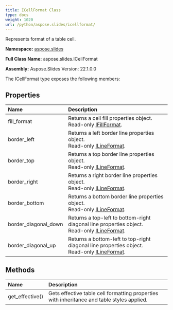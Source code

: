 ```yaml
---
title: ICellFormat Class
type: docs
weight: 1020
url: /python/aspose.slides/icellformat/
---
```


Represents format of a table cell.

**Namespace:** [aspose.slides](/python/aspose.slides/)

**Full Class Name:** aspose.slides.ICellFormat

**Assembly:**  Aspose.Slides Version: 22.1.0.0

The ICellFormat type exposes the following members:
## **Properties**
|**Name**|**Description**|
| :- | :- |
|fill_format|Returns a cell fill properties object.<br/>            Read-only [IFillFormat](/python/aspose.slides/ifillformat/).|
|border_left|Returns a left border line properties object.<br/>            Read-only [ILineFormat](/python/aspose.slides/ilineformat/).|
|border_top|Returns a top border line properties object.<br/>            Read-only [ILineFormat](/python/aspose.slides/ilineformat/).|
|border_right|Returns a right border line properties object.<br/>            Read-only [ILineFormat](/python/aspose.slides/ilineformat/).|
|border_bottom|Returns a bottom border line properties object.<br/>            Read-only [ILineFormat](/python/aspose.slides/ilineformat/).|
|border_diagonal_down|Returns a top-left to bottom-right diagonal line properties object.<br/>            Read-only [ILineFormat](/python/aspose.slides/ilineformat/).|
|border_diagonal_up|Returns a bottom-left to top-right diagonal line properties object.<br/>            Read-only [ILineFormat](/python/aspose.slides/ilineformat/).|
## **Methods**
|**Name**|**Description**|
| :- | :- |
|get_effective()|Gets effective table cell formatting properties with inheritance and table styles applied.|
